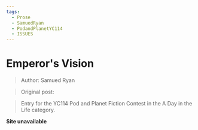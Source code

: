 ```yaml
---
tags:
  - Prose
  - SamuedRyan
  - PodandPlanetYC114
  - ISSUES
---
```


# Emperor's Vision

> Author: Samued Ryan

> Original post: 

> Entry for the YC114 Pod and Planet Fiction Contest in the A Day in the Life category.


**Site unavailable**